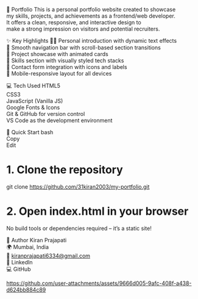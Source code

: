 📌 Portfolio
This is a personal portfolio website created to showcase <br> my skills, projects, and achievements as a frontend/web developer.<br> It offers a clean, responsive, and interactive design to <br>make a strong impression on visitors and potential recruiters.

✨ Key Highlights
🧑‍💻 Personal introduction with dynamic text effects<br>
🧭 Smooth navigation bar with scroll-based section transitions<br>
📁 Project showcase with animated cards<br>
🧰 Skills section with visually styled tech stacks<br>
📧 Contact form integration with icons and labels<br>
🎨 Mobile-responsive layout for all devices<br>

💻 Tech Used
HTML5<br>
CSS3<br>
JavaScript (Vanilla JS)<br>
Google Fonts & Icons<br>
Git & GitHub for version control<br>
VS Code as the development environment<br>

🚀 Quick Start
bash<br>
Copy<br>
Edit<br>
# 1. Clone the repository<br>
git clone https://github.com/31kiran2003/my-portfolio.git

# 2. Open index.html in your browser<br>
No build tools or dependencies required – it’s a static site!

👤 Author
Kiran Prajapati<br>
🌍 Mumbai, India<br>
📧 kiranprajapati6334@gmail.com<br>
🔗 LinkedIn<br>
💻 GitHub<br>



https://github.com/user-attachments/assets/9666d005-9afc-408f-a438-d624bb884c89

